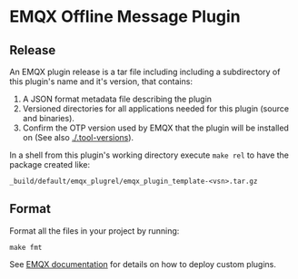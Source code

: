 # EMQX Offline Message Plugin

## Release

An EMQX plugin release is a tar file including including a subdirectory of this plugin's name and it's version, that contains:

1. A JSON format metadata file describing the plugin
2. Versioned directories for all applications needed for this plugin (source and binaries).
3. Confirm the OTP version used by EMQX that the plugin will be installed on (See also [./.tool-versions](./.tool-versions)).

In a shell from this plugin's working directory execute `make rel` to have the package created like:

```
_build/default/emqx_plugrel/emqx_plugin_template-<vsn>.tar.gz
```
## Format

Format all the files in your project by running:
```
make fmt
```

See [EMQX documentation](https://docs.emqx.com/en/enterprise/v5.0/extensions/plugins.html) for details on how to deploy custom plugins.
